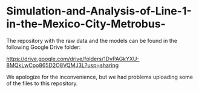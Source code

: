 # Simulation-and-Analysis-of-Line-1-in-the-Mexico-City-Metrobus-
The repository with the raw data and the models can be found in the following Google Drive folder:

https://drive.google.com/drive/folders/1DvPAGkYXU-8MQkLwCpo865D2O8VQMJ3L?usp=sharing

We apologize for the inconvenience, but we had problems uploading some of the files to this repository.
